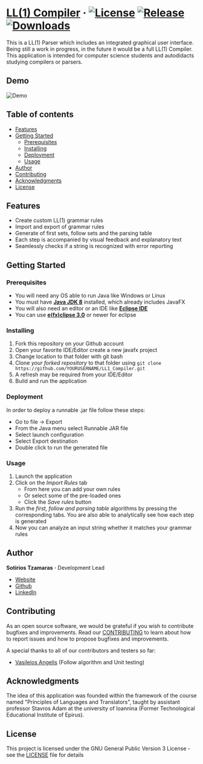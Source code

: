 # [LL(1) Compiler](http://tzamaras.com/LL1_Compiler.php) &middot; [![License](https://img.shields.io/github/license/sotostzam/LL1_Compiler.svg)](https://img.shields.io/github/license/sotostzam/LL1_Compiler.svg) [![Release](https://img.shields.io/github/release-pre/sotostzam/LL1_Compiler.svg)](https://img.shields.io/github/release-pre/sotostzam/LL1_Compiler.svg) [![Downloads](https://img.shields.io/github/downloads/sotostzam/LL1_Compiler/total.svg)](https://img.shields.io/github/downloads/sotostzam/LL1_Compiler/total.svg)

This is a LL(1) Parser which includes an integrated graphical user interface. Being still a work in progress, in the future it would be a full LL(1) Compiler. This application is intended for computer science students and autodidacts studying compilers or parsers.

## Demo

![Demo](http://tzamaras.com/images/new_gui.png)

## Table of contents

* [Features](#features)
* [Getting Started](#getting-started)
  * [Prerequisites](#prerequisites)
  * [Installing](#installing)
  * [Deployment](#deployment)
  * [Usage](#usage)
* [Author](#author)
* [Contributing](#contributing)
* [Acknowledgments](#acknowledgments)
* [License](#license)

## Features

* Create custom LL(1) grammar rules
* Import and export of grammar rules
* Generate of first sets, follow sets and the parsing table
* Each step is accompanied by visual feedback and explanatory text
* Seamlessly checks if a string is recognized with error reporting

## Getting Started

### Prerequisites

* You will need any OS able to run Java like Windows or Linux
* You must have **[Java JDK 8][java]** installed, which already includes JavaFX
* You will also need an editor or an IDE like **[Eclipse IDE][eclipse]**
* You can use **[e(fx)clipse 3.0][efxclipse]** or newer for eclipse

### Installing

1. Fork this repository on your Github account
2. Open your favorite IDE/Editor create a new javafx project
3. Change location to that folder with git bash
4. Clone *your forked repository* to that folder using `git clone https://github.com/YOURUSERNAME/LL1_Compiler.git`
5. A refresh may be required from your IDE/Editor
6. Build and run the application

### Deployment

In order to deploy a runnable .jar file follow these steps:

* Go to file -> Export
* From the Java menu select Runnable JAR file
* Select launch configuration
* Select Export destination
* Double click to run the generated file

### Usage

1) Launch the application
2) Click on the *Import Rules* tab
   * From here you can add your own rules
   * Or select some of the pre-loaded ones
   * Click the *Save rules* button
3) Run the *first, follow and parsing table* algorithms by pressing the corresponding tabs. You are also able to analytically see how each step is generated
4) Now you can analyze an input string whether it matches your grammar rules

## Author

**Sotirios Tzamaras** **&middot;** Development Lead

* [Website](http://tzamaras.com)
* [Github](https://github.com/sotostzam)
* [LinkedIn](https://www.linkedin.com/in/sotiris-tzamaras/)

## Contributing

As an open source software, we would be grateful if you wish to contribute bugfixes and improvements. Read our [CONTRIBUTING](CONTRIBUTING.md) to learn about how to report issues and how to propose bugfixes and improvements.

A special thanks to all of our contributors and testers so far:

* [Vasileios Angelis](https://github.com/dragateor) (Follow algorithm and Unit testing)

## Acknowledgments

The idea of this application was founded within the framework of the course named "Principles of Languages and Translators", taught by assistant professor Stavros Adam at the university of Ioannina (Former Technological Educational Institute of Epirus).

## License

This project is licensed under the GNU General Public Version 3 License - see the [LICENSE](LICENSE.md) file for details

[java]: https://www.java.com/en/download/
[efxclipse]: https://www.eclipse.org/efxclipse/install.html
[eclipse]: https://www.eclipse.org/downloads/packages/release/2019-03/r/eclipse-ide-enterprise-java-developers
